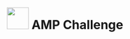<h1 align="center"> <img src="https://www.vectorlogo.zone/logos/ampproject/ampproject-official.svg" height="50px" /> AMP Challenge</h1>